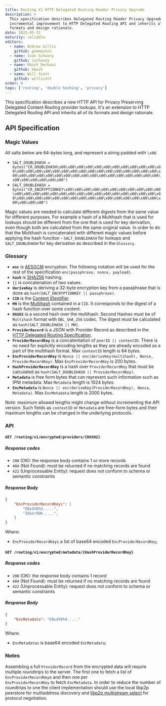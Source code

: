 ```yaml
---
title: Routing V1 HTTP Delegated Routing Reader Privacy Upgrade
description: >
  This specification describes Delegated Routing Reader Privacy Upgrade. It's an
  incremental improvement to HTTP Delegated Routing API and inherits all of its 
  formats and design rationale. 
date: 2023-05-31
maturity: reliable
editors:
  - name: Andrew Gillis
    github: gammazero
  - name: Ivan Schasny
    github: ischasny 
  - name: Masih Derkani
    github: masih
  - name: Will Scott
    github: willscott
order: 0
tags: ['routing', 'double hashing', 'privacy']
---
```


This specification describes a new HTTP API for Privacy Preserving Delegated Content Routing provider lookups. It's an extension to HTTP Delegated Routing API and inherits all of its formats and design rationale. 

## API Specification

### Magic Values

 All salts below are 64-bytes long, and represent a string padded with `\x00`.

 - `SALT_DOUBLEHASH = bytes("CR_DOUBLEHASH\x00\x00\x00\x00\x00\x00\x00\x00\x00\x00\x00\x00\x00\x00\x00\x00\x00\x00\x00\x00\x00\x00\x00\x00\x00\x00\x00\x00\x00\x00\x00\x00\x00\x00\x00\x00\x00\x00\x00\x00\x00\x00\x00\x00\x00\x00\x00\x00\x00\x00\x00")`
 - `SALT_DOUBLEHASH = bytes("CR_ENCRYPTIONKEY\x00\x00\x00\x00\x00\x00\x00\x00\x00\x00\x00\x00\x00\x00\x00\x00\x00\x00\x00\x00\x00\x00\x00\x00\x00\x00\x00\x00\x00\x00\x00\x00\x00\x00\x00\x00\x00\x00\x00\x00\x00\x00\x00\x00\x00\x00\x00\x00")`

 Magic values are needed to calculate different digests from the same value for different purposes. For example a hash of a Multihash that is used for lookups should be different from the one that is used for
 key derivation, even though both are calculated from the same original value. In order to do that the Multihash is concatenated with different magic values before applying the hash funciton - `SALT_DOUBLEHASH`
 for lookups and `SALT_DOUBLEHASH` for key derivation as described in the `Glossary`.

### Glossary

- **`enc`** is [AESGCM](https://en.wikipedia.org/wiki/Galois/Counter_Mode) encryption. The following notation will be used for the rest of the specification `enc(passphrase, nonce, payload)`.
- **`hash`** is [SHA256](https://en.wikipedia.org/wiki/SHA-2) hashing.
- **`||`** is concatenation of two values.
- **`deriveKey`** is deriving a 32-byte encryption key from a passphrase that is done as `hash(SALT_ENCRYPTIONKEY || passphrase)`.
- **`CID`** is the [Content IDentifier](https://github.com/multiformats/cid).
- **`MH`** is the [Multihash](https://github.com/multiformats/multihash) contained in a `CID`. It corresponds to the 
digest of a hash function over some content.
- **`HASH2`** is a second hash over the multihash. Second Hashes must be of `Multihash` format with `DBL_SHA_256` codec. 
The digest must be calculated as `hash(SALT_DOUBLEHASH || MH)`.
- **`ProviderRecord`** is a JSON with Provider Record as described in the [HTTP Delegated Routing Specification](http-routing-v1.md).
- **`ProviderRecordKey`** is a concatentation of `peerID || contextID`. There is no need for explicitly encoding lengths as they are
already encoded as a part of the multihash format. Max `contextID` length is 64 bytes.
- **`EncProviderRecordKey`** is `Nonce || enc(deriveKey(multihash), Nonce, ProviderRecordKey)`. Max `EncProviderRecordKey` is 200 bytes. 
- **`HashProviderRecordKey`**  is a hash over `ProviderRecordKey` that must be calculated as `hash(SALT_DOUBLEHASH || ProviderRecordKey)`.
- **`Metadata`** is free form bytes that can represent such information such as IPNI metadata. Max `Metadata` length is 1024 bytes. 
- **`EncMetadata`** is `Nonce || enc(deriveKey(ProviderRecordKey), Nonce, Metadata)`. Max `EncMetadata` length is 2000 bytes.

Note: maximum allowed lengths might change without incrementing the API version. Such fields as `contextID` or `Metadata` are free-form bytes and
their maximum lengths can be changed in the underlying protocols. 

### API
#### `GET /routing/v1/encrypted/providers/{HASH2}`

##### Response codes

- `200` (OK): the response body contains 1 or more records
- `404` (Not Found): must be returned if no matching records are found
- `422` (Unprocessable Entity): request does not conform to schema or semantic constraints

##### Response Body

```json
{
    "EncProviderRecordKeys": [
        "EBxdYDhd.....",
        "IOknr9DK.....",
    ]
}
```

Where:

- `EncProviderRecordKeys` a list of base64 encoded `EncProviderRecordKey`;

#### `GET /routing/v1/encrypted/metadata/{HashProviderRecordKey}`

##### Response codes

- `200` (OK): the response body contains 1 record
- `404` (Not Found): must be returned if no matching records are found
- `422` (Unprocessable Entity): request does not conform to schema or semantic constraints

##### Response Body

```json
{
    "EncMetadata": "EBxdYDhd....."
}
```

Where:

- `EncMetadatas` is base64 encoded `EncMetadata`;

### Notes

Assembling a full `ProviderRecord` from the encrypted data will require multiple roundtrips to the server. The first one to fetch a list of `EncProviderRecordKey`s and then one per  
`EncProviderRecordKey` to fetch `EncMetadata`. In order to reduce the number of roundtrips to one the client implementation should use the local libp2p peerstore for multiaddress discovery
and [libp2p multistream select](https://github.com/multiformats/multistream-select) for protocol negotiation.